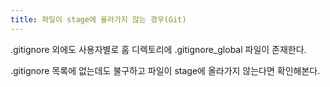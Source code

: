 ```yaml
---
title: 파일이 stage에 올라가지 않는 경우(Git)
---
```

.gitignore 외에도 사용자별로 홈 디렉토리에 .gitignore_global 파일이 존재한다.

.gitignore 목록에 없는데도 불구하고 파일이 stage에 올라가지 않는다면 확인해본다.